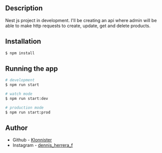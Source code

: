 ## Description

Nest js project in development. I'll be creating an api where admin will be able to make http requests to create, update, get and delete products.

## Installation

```bash
$ npm install
```

## Running the app

```bash
# development
$ npm run start

# watch mode
$ npm run start:dev

# production mode
$ npm run start:prod
```

## Author

- Github - [Klonnister](https://github.com/klonnister)
- Instagram - [dennis_herrera_f](https://www.instagram.com/dennis_herrera_f/)
